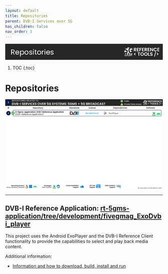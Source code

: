 ```yaml
---
layout: default
title: Repositories
parent: DVB-I Services over 5G
has_children: false
nav_order: 3
---
```

<img src="../../assets/images/Banner_Repositories.png" /> 

1. TOC
{:toc}

# Repositories

<img src="../../assets/images/projects/dvb_repos.png">

---

## DVB-I Reference Application: [rt-5gms-application/tree/development/fivegmag_ExoDvbi_player](https://github.com/5G-MAG/rt-5gms-application/tree/development/fivegmag_ExoDvbi_player)
This project uses the Android ExoPlayer and the DVB-I Reference Client functionality to provide the capabilities to select and play back media content.

Additional information:
* [Information and how to download, build, install and run](https://github.com/5G-MAG/rt-5gms-application/tree/development/fivegmag_ExoDvbi_player#readme)
